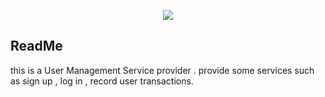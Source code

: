 <p align="center"><img src="https://laravel.com/assets/img/components/logo-laravel.svg"></p>


## ReadMe
this is a User Management Service provider . provide some services such as sign up , log in , record user transactions.
